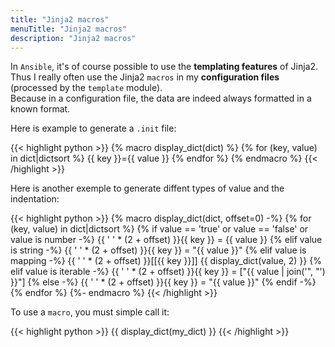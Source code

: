 ```yaml
---
title: "Jinja2 macros"
menuTitle: "Jinja2 macros"
description: "Jinja2 macros"
---
```


In `Ansible`, it's of course possible to use the **templating features** of Jinja2.\
Thus I really often use the Jinja2 `macros` in my **configuration files** (processed by the `template` module).\
Because in a configuration file, the data are indeed always formatted in a known format. 

Here is example to generate a `.init` file:

{{< highlight python >}}
{% macro display_dict(dict) %}
{% for (key, value) in dict|dictsort %}
{{ key }}={{ value }}
{% endfor %}
{% endmacro %}
{{< /highlight >}}

Here is another exemple to generate diffent types of value and the indentation:

{{< highlight python >}}
{% macro display_dict(dict, offset=0) -%}
{% for (key, value) in dict|dictsort %}
{% if value == 'true' or value == 'false' or value is number -%}
{{ ' ' * (2 + offset) }}{{ key }} = {{ value }}
{% elif value is string -%}
{{ ' ' * (2 + offset) }}{{ key }} = "{{ value }}"
{% elif value is mapping -%}
{{ ' ' * (2 + offset) }}[[{{ key }}]]
{{ display_dict(value, 2) }}
{% elif value is iterable -%}
{{ ' ' * (2 + offset) }}{{ key }} = ["{{ value | join('", "') }}"]
{% else -%}
{{ ' ' * (2 + offset) }}{{ key }} = "{{ value }}"
{% endif -%}
{% endfor %}
{%- endmacro %}
{{< /highlight >}}
 
To use a `macro`, you must simple call it:

{{< highlight python >}}
{{ display_dict(my_dict) }}
{{< /highlight >}}